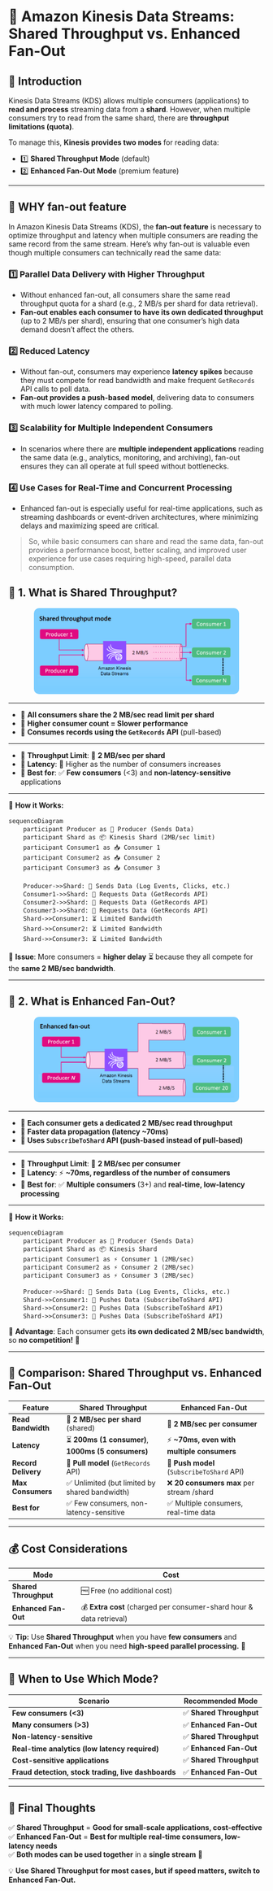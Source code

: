 # 🚀 **Amazon Kinesis Data Streams: Shared Throughput vs. Enhanced Fan-Out**

## **📌 Introduction**

Kinesis Data Streams (KDS) allows multiple consumers (applications) to **read and process** streaming data from a **shard**. However, when multiple consumers try to read from the same shard, there are **throughput limitations (quota)**.

To manage this, **Kinesis provides two modes** for reading data:

- 1️⃣ **Shared Throughput Mode** (default)
- 2️⃣ **Enhanced Fan-Out Mode** (premium feature)

---

## 🤔 **WHY fan-out feature**

In Amazon Kinesis Data Streams (KDS), the **fan-out feature** is necessary to optimize throughput and latency when multiple consumers are reading the same record from the same stream. Here’s why fan-out is valuable even though multiple consumers can technically read the same data:

### 1️⃣ **Parallel Data Delivery with Higher Throughput**

- Without enhanced fan-out, all consumers share the same read throughput quota for a shard (e.g., 2 MB/s per shard for data retrieval).
- **Fan-out enables each consumer to have its own dedicated throughput** (up to 2 MB/s per shard), ensuring that one consumer’s high data demand doesn’t affect the others.

### 2️⃣ **Reduced Latency**

- Without fan-out, consumers may experience **latency spikes** because they must compete for read bandwidth and make frequent `GetRecords` API calls to poll data.
- **Fan-out provides a push-based model**, delivering data to consumers with much lower latency compared to polling.

### 3️⃣ **Scalability for Multiple Independent Consumers**

- In scenarios where there are **multiple independent applications** reading the same data (e.g., analytics, monitoring, and archiving), fan-out ensures they can all operate at full speed without bottlenecks.

### 4️⃣ **Use Cases for Real-Time and Concurrent Processing**

- Enhanced fan-out is especially useful for real-time applications, such as streaming dashboards or event-driven architectures, where minimizing delays and maximizing speed are critical.

> So, while basic consumers can share and read the same data, fan-out provides a performance boost, better scaling, and improved user experience for use cases requiring high-speed, parallel data consumption.

## 🎯 **1. What is Shared Throughput?**

<div style="text-align: center;">
    <img src="images/aws-kds-shared-throughput.png" alt="aws-kds-shared-throughput" style=" border-radius: 10px; width: 80%;"/>
</div>

---

- 🔹 **All consumers share the 2 MB/sec read limit per shard**
- 🔹 **Higher consumer count = Slower performance**
- 🔹 **Consumes records using the `GetRecords` API** (pull-based)

---

- 🔹 **Throughput Limit**: 🚧 **2 MB/sec per shard**
- 🔹 **Latency**: 🚨 Higher as the number of consumers increases
- 🔹 **Best for**: ✅ **Few consumers** (<3) and **non-latency-sensitive** applications

---

🔹 **How it Works:**

```mermaid
sequenceDiagram
    participant Producer as 🔵 Producer (Sends Data)
    participant Shard as 📦 Kinesis Shard (2MB/sec limit)
    participant Consumer1 as 📥 Consumer 1
    participant Consumer2 as 📥 Consumer 2
    participant Consumer3 as 📥 Consumer 3

    Producer->>Shard: 📩 Sends Data (Log Events, Clicks, etc.)
    Consumer1->>Shard: 🔄 Requests Data (GetRecords API)
    Consumer2->>Shard: 🔄 Requests Data (GetRecords API)
    Consumer3->>Shard: 🔄 Requests Data (GetRecords API)
    Shard->>Consumer1: ⏳ Limited Bandwidth
    Shard->>Consumer2: ⏳ Limited Bandwidth
    Shard->>Consumer3: ⏳ Limited Bandwidth
```

📌 **Issue**: More consumers = **higher delay** ⏳ because they all compete for the **same 2 MB/sec bandwidth**.

---

## 🚀 **2. What is Enhanced Fan-Out?**

<div style="text-align: center;">
    <img src="images/aws-kds-enhanced-fan-out.png" alt="aws-kds-enhanced-fan-out" style=" border-radius: 10px; width: 80%;"/>
</div>

---

- 🔹 **Each consumer gets a dedicated 2 MB/sec read throughput**
- 🔹 **Faster data propagation (latency ~70ms)**
- 🔹 **Uses `SubscribeToShard` API (push-based instead of pull-based)**

---

- 🔹 **Throughput Limit**: 🚀 **2 MB/sec per consumer**
- 🔹 **Latency**: ⚡ **~70ms, regardless of the number of consumers**
- 🔹 **Best for**: ✅ **Multiple consumers** (3+) and **real-time, low-latency processing**

---

🔹 **How it Works:**

```mermaid
sequenceDiagram
    participant Producer as 🔵 Producer (Sends Data)
    participant Shard as 📦 Kinesis Shard
    participant Consumer1 as ⚡ Consumer 1 (2MB/sec)
    participant Consumer2 as ⚡ Consumer 2 (2MB/sec)
    participant Consumer3 as ⚡ Consumer 3 (2MB/sec)

    Producer->>Shard: 📩 Sends Data (Log Events, Clicks, etc.)
    Shard->>Consumer1: 🚀 Pushes Data (SubscribeToShard API)
    Shard->>Consumer2: 🚀 Pushes Data (SubscribeToShard API)
    Shard->>Consumer3: 🚀 Pushes Data (SubscribeToShard API)
```

📌 **Advantage**: Each consumer gets **its own dedicated 2 MB/sec bandwidth**, so **no competition!** 🚀

---

## 🔄 **Comparison: Shared Throughput vs. Enhanced Fan-Out**

| Feature             | Shared Throughput                                   | Enhanced Fan-Out                           |
| ------------------- | --------------------------------------------------- | ------------------------------------------ |
| **Read Bandwidth**  | 🚧 **2 MB/sec per shard** (shared)                  | 🚀 **2 MB/sec per consumer**               |
| **Latency**         | ⏳ **200ms (1 consumer)**, **1000ms (5 consumers)** | ⚡ **~70ms, even with multiple consumers** |
| **Record Delivery** | 🔄 **Pull model** (`GetRecords` API)                | 🚀 **Push model** (`SubscribeToShard` API) |
| **Max Consumers**   | ✅ Unlimited (but limited by shared bandwidth)      | ❌ **20 consumers max** per stream /shard  |
| **Best for**        | ✅ Few consumers, non-latency-sensitive             | ✅ Multiple consumers, real-time data      |

---

## 💰 **Cost Considerations**

| **Mode**              | **Cost**                                                             |
| --------------------- | -------------------------------------------------------------------- |
| **Shared Throughput** | 🆓 Free (no additional cost)                                         |
| **Enhanced Fan-Out**  | 💰 **Extra cost** (charged per consumer-shard hour & data retrieval) |

💡 **Tip:** Use **Shared Throughput** when you have **few consumers** and **Enhanced Fan-Out** when you need **high-speed parallel processing.** 🚀

---

## 📌 **When to Use Which Mode?**

| **Scenario**                                        | **Recommended Mode**     |
| --------------------------------------------------- | ------------------------ |
| **Few consumers (<3)**                              | ✅ **Shared Throughput** |
| **Many consumers (>3)**                             | ✅ **Enhanced Fan-Out**  |
| **Non-latency-sensitive**                           | ✅ **Shared Throughput** |
| **Real-time analytics (low latency required)**      | ✅ **Enhanced Fan-Out**  |
| **Cost-sensitive applications**                     | ✅ **Shared Throughput** |
| **Fraud detection, stock trading, live dashboards** | ✅ **Enhanced Fan-Out**  |

---

## 🎯 **Final Thoughts**

✅ **Shared Throughput** = **Good for small-scale applications, cost-effective**  
✅ **Enhanced Fan-Out** = **Best for multiple real-time consumers, low-latency needs**  
✅ **Both modes can be used together** in a **single stream** 🚀

💡 **Use Shared Throughput for most cases, but if speed matters, switch to Enhanced Fan-Out.**
